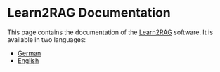 # Learn2RAG Documentation

This page contains the documentation of the [Learn2RAG](https://learn2rag.de) software. It is available in two languages:

- [German](de/basic)
- [English](en/basic)
